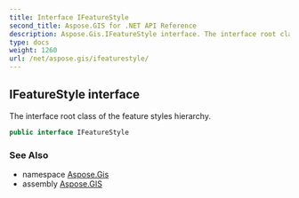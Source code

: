 ```yaml
---
title: Interface IFeatureStyle
second_title: Aspose.GIS for .NET API Reference
description: Aspose.Gis.IFeatureStyle interface. The interface root class of the feature styles hierarchy.
type: docs
weight: 1260
url: /net/aspose.gis/ifeaturestyle/
---
```

## IFeatureStyle interface

The interface root class of the feature styles hierarchy.

```csharp
public interface IFeatureStyle
```

### See Also

* namespace [Aspose.Gis](../../aspose.gis/)
* assembly [Aspose.GIS](../../)


